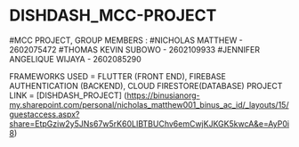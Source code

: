 # DISHDASH_MCC-PROJECT
#MCC PROJECT, GROUP MEMBERS : 
  #NICHOLAS MATTHEW - 2602075472
  #THOMAS KEVIN SUBOWO - 2602109933
  #JENNIFER ANGELIQUE WIJAYA - 2602085290

  FRAMEWORKS USED = FLUTTER (FRONT END), FIREBASE AUTHENTICATION (BACKEND), CLOUD FIRESTORE(DATABASE)
  PROJECT LINK = [DISHDASH_PROJECT] (https://binusianorg-my.sharepoint.com/personal/nicholas_matthew001_binus_ac_id/_layouts/15/guestaccess.aspx?share=EtpGziw2y5JNs67w5rK60LIBTBUChv6emCwjKJKGK5kwcA&e=AyP0i8)
